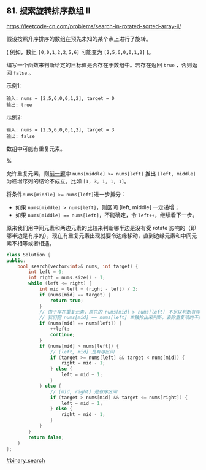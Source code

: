 ## 81. 搜索旋转排序数组 II

https://leetcode-cn.com/problems/search-in-rotated-sorted-array-ii/

假设按照升序排序的数组在预先未知的某个点上进行了旋转。

( 例如，数组 `[0,0,1,2,2,5,6]` 可能变为 `[2,5,6,0,0,1,2]` )。

编写一个函数来判断给定的目标值是否存在于数组中。若存在返回 `true` ，否则返回 `false` 。

示例1:

```
输入: nums = [2,5,6,0,0,1,2], target = 0
输出: true
```

示例2:

```
输入: nums = [2,5,6,0,0,1,2], target = 3
输出: false
```

数组中可能有重复元素。

%

允许重复元素，则[前一题](https://leetcode.com/problems/search-in-rotated-sorted-array/)中 `nums[middle] >= nums[left]` 推出 `[left, middle]` 为递增序列的结论不成立。比如 `[1, 3, 1, 1, 1]`。

将条件`nums[middle] >= nums[left]`进一步拆分：

- 如果 `nums[middle] > nums[left]`，则区间 [left, middle] 一定递增；
- 如果 `nums[middle] == nums[left]`，不能确定，令 `left++`，继续看下一步。

原来我们用中间元素和两边元素的比较来判断哪半边是没有受 rotate 影响的（即哪半边是有序的），现在有重复元素出现就要令边缘移动，直到边缘元素和中间元素不相等或者相遇。

```cpp
class Solution {
public:
    bool search(vector<int>& nums, int target) {
        int left = 0;
        int right = nums.size() - 1;
        while (left <= right) {
            int mid = left + (right - left) / 2;
            if (nums[mid] == target) {
                return true;
            }
            // 由于存在重复元素，原先的 nums[mid] > nums[left] 不足以判断有序区间
            // 我们把 nums[mid] == nums[left] 单独拎出来判断，去除重复项的干扰
            if (nums[mid] == nums[left]) {
                ++left;
                continue;
            }
            if (nums[mid] > nums[left]) {
                // [left, mid] 是有序区间
                if (target >= nums[left] && target < nums[mid]) {
                    right = mid - 1;
                } else {
                    left = mid + 1;
                }
            } else {
                // [mid, right] 是有序区间
                if (target > nums[mid] && target <= nums[right]) {
                    left = mid + 1;
                } else {
                    right = mid - 1;
                }
            }
        }
        return false;
    }
};
```

[#binary_search]()